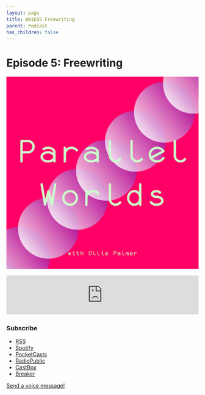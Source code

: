 ```yaml
---
layout: page
title: W01E05 Freewriting
parent: Podcast
has_children: false
---
```



# Episode 5: Freewriting

[![](/assets/parallel-worlds-cover.png)](https://anchor.fm/olliepalmer)
<iframe src="https://anchor.fm/olliepalmer/embed/episodes/Week-1-Episode-5-Freewriting-ebuc46" height="102px" width="100%" frameborder="0" scrolling="no"></iframe>

### Subscribe

- [RSS](https://anchor.fm/s/1884b008/podcast/rss)
- [Spotify](https://open.spotify.com/show/3L3RhKaoqQZoU9fIcLuZjz)
- [PocketCasts](https://pca.st/ha20534r)
- [RadioPublic](https://radiopublic.com/parallel-worlds-WzVy1K)
- [CastBox](https://castbox.fm/channel/id2710471?utm_source=podcaster&utm_medium=dlink&utm_campaign=c_2710471&utm_content=Parallel%20Worlds-CastBox_FM)
- [Breaker](https://www.breaker.audio/parallel-worlds)

[Send a voice message!](https://anchor.fm/olliepalmer/message)
